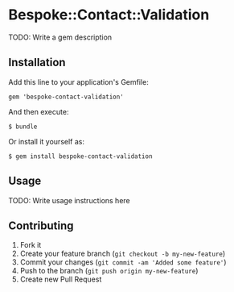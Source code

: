 # Bespoke::Contact::Validation

TODO: Write a gem description

## Installation

Add this line to your application's Gemfile:

    gem 'bespoke-contact-validation'

And then execute:

    $ bundle

Or install it yourself as:

    $ gem install bespoke-contact-validation

## Usage

TODO: Write usage instructions here

## Contributing

1. Fork it
2. Create your feature branch (`git checkout -b my-new-feature`)
3. Commit your changes (`git commit -am 'Added some feature'`)
4. Push to the branch (`git push origin my-new-feature`)
5. Create new Pull Request
